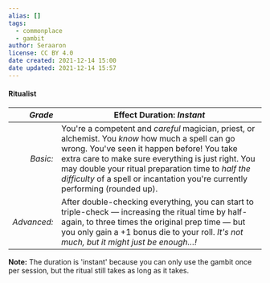 ```yaml
---
alias: []
tags:
  - commonplace
  - gambit
author: Seraaron
license: CC BY 4.0
date created: 2021-12-14 15:00
date updated: 2021-12-14 15:57
---
```


#### Ritualist

|   _Grade_ | Effect Duration: _Instant_                                                                                                                                                                                                                                                                                                                                      |
| ----------: | -------------------------------------------------------------------------------------------------------------------------------------------------------------------------------------------------------------------------------------------------------------------------------------------------------------------------------------------- |
|    _Basic:_ | You're a competent and _careful_ magician, priest, or alchemist. You _know_ how much a spell can go wrong. You've seen it happen before! You take extra care to make sure everything is just right. You may double your ritual preparation time to _half the difficulty_ of a spell or incantation you're currently performing (rounded up). |
| _Advanced:_ | After double-checking everything, you can start to triple-check — increasing the ritual time by half-again, to three times the original prep time — but you only gain a +1 bonus die to your roll. _It's not much, but it might just be enough…!_                                                                                                 |

**Note:** The duration is 'instant' because you can only use the gambit once per session, but the ritual still takes as long as it takes.
